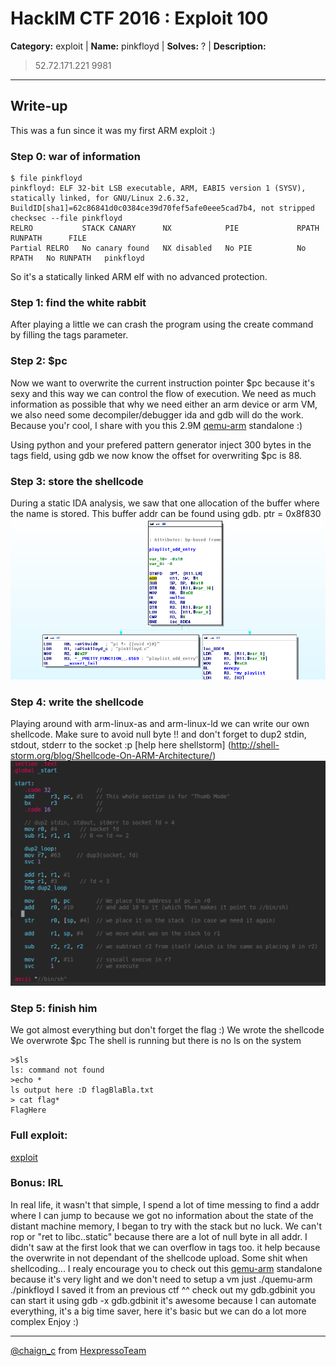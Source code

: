 # HackIM CTF 2016 : Exploit 100

**Category:** exploit |
**Name:** pinkfloyd |
**Solves:** ? |
**Description:**

> 52.72.171.221 9981

___

## Write-up
 
This was a fun since it was my first ARM exploit :)

### Step 0: war of information

    $ file pinkfloyd
    pinkfloyd: ELF 32-bit LSB executable, ARM, EABI5 version 1 (SYSV), statically linked, for GNU/Linux 2.6.32,  BuildID[sha1]=62c86841d0c0384ce39d70fef5afe0eee5cad7b4, not stripped
    checksec --file pinkfloyd
    RELRO           STACK CANARY      NX            PIE             RPATH      RUNPATH      FILE
    Partial RELRO   No canary found   NX disabled   No PIE          No RPATH   No RUNPATH   pinkfloyd


So it's a statically linked ARM elf with no advanced protection.

### Step 1: find the white rabbit

After playing a little we can crash the program using the create command by filling the tags parameter.

### Step 2: $pc
Now we want to overwrite the current instruction pointer $pc because it's sexy and this way we can control the flow of execution.
We need as much information as possible that why we need either an arm device or arm VM, we also need some decompiler/debugger ida and gdb will do the work.
Because you'r cool, I share with you this 2.9M [qemu-arm](/qemu-arm) standalone :)

Using python and your prefered pattern generator inject 300 bytes in the tags field, using gdb we now know the offset for overwriting $pc is 88.

### Step 3: store the shellcode
During a static IDA analysis, we saw that one allocation of the buffer where the name is stored. This buffer addr can be found using gdb.
ptr = 0x8f830
![IDA](/IDA_malloc_Capture.PNG)

### Step 4: write the shellcode
Playing around with arm-linux-as and arm-linux-ld we can write our own shellcode. Make sure to avoid null byte !! and don't forget to dup2 stdin, stdout, stderr to the socket :p
[help here shellstorm] (http://shell-storm.org/blog/Shellcode-On-ARM-Architecture/)
![IDA](/Shellcode_Capture.PNG)

### Step 5: finish him
We got almost everything but don't forget the flag :)
We wrote the shellcode
We overwrote $pc
The shell is running but there is no ls on the system

    >$ls
    ls: command not found
    >echo *
    ls output here :D flagBlaBla.txt
    > cat flag*
    FlagHere

### Full exploit:
[exploit](/exploit.py)

### Bonus: IRL
In real life, it wasn't that simple,
 I spend a lot of time messing to find a addr where I can jump to because we got no information about the state of the distant machine memory,
 I began to try with the stack but no luck.
 We can't rop or "ret to libc..static" because there are a lot of null byte in all addr.
 I didn't saw at the first look that we can overflow in tags too. it help because the overwrite in not dependant of the shellcode upload.
 Some shit when shellcoding...
 I realy encourage you to check out this [qemu-arm](/qemu-arm) standalone because it's very light and we don't need to setup a vm just ./quemu-arm ./pinkfloyd
 I saved it from an previous ctf ^^
 check out my gdb.gdbinit you can start it using gdb -x gdb.gdbinit
 it's awesome because I can automate everything, it's a big time saver, here it's basic but we can do a lot more complex
Enjoy :)

----
[@chaign\_c](https://twitter.com/chaign_c) from [HexpressoTeam](http://hexpresso.github.io/)
